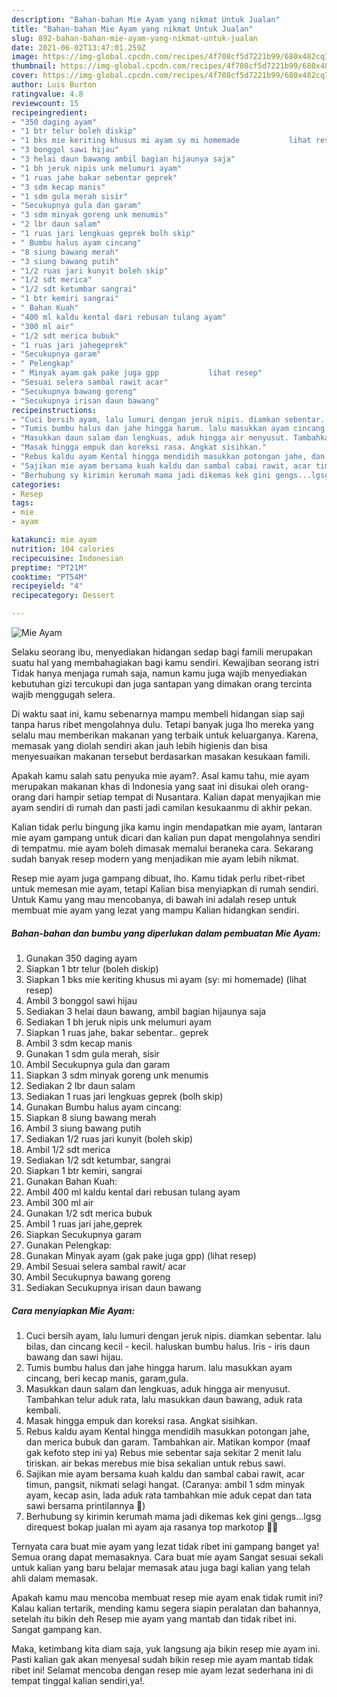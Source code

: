 ```yaml
---
description: "Bahan-bahan Mie Ayam yang nikmat Untuk Jualan"
title: "Bahan-bahan Mie Ayam yang nikmat Untuk Jualan"
slug: 892-bahan-bahan-mie-ayam-yang-nikmat-untuk-jualan
date: 2021-06-02T13:47:01.259Z
image: https://img-global.cpcdn.com/recipes/4f708cf5d7221b99/680x482cq70/mie-ayam-foto-resep-utama.jpg
thumbnail: https://img-global.cpcdn.com/recipes/4f708cf5d7221b99/680x482cq70/mie-ayam-foto-resep-utama.jpg
cover: https://img-global.cpcdn.com/recipes/4f708cf5d7221b99/680x482cq70/mie-ayam-foto-resep-utama.jpg
author: Luis Burton
ratingvalue: 4.8
reviewcount: 15
recipeingredient:
- "350 daging ayam"
- "1 btr telur boleh diskip"
- "1 bks mie keriting khusus mi ayam sy mi homemade           lihat resep"
- "3 bonggol sawi hijau"
- "3 helai daun bawang ambil bagian hijaunya saja"
- "1 bh jeruk nipis unk melumuri ayam"
- "1 ruas jahe bakar sebentar geprek"
- "3 sdm kecap manis"
- "1 sdm gula merah sisir"
- "Secukupnya gula dan garam"
- "3 sdm minyak goreng unk menumis"
- "2 lbr daun salam"
- "1 ruas jari lengkuas geprek bolh skip"
- " Bumbu halus ayam cincang"
- "8 siung bawang merah"
- "3 siung bawang putih"
- "1/2 ruas jari kunyit boleh skip"
- "1/2 sdt merica"
- "1/2 sdt ketumbar sangrai"
- "1 btr kemiri sangrai"
- " Bahan Kuah"
- "400 ml kaldu kental dari rebusan tulang ayam"
- "300 ml air"
- "1/2 sdt merica bubuk"
- "1 ruas jari jahegeprek"
- "Secukupnya garam"
- " Pelengkap"
- " Minyak ayam gak pake juga gpp           lihat resep"
- "Sesuai selera sambal rawit acar"
- "Secukupnya bawang goreng"
- "Secukupnya irisan daun bawang"
recipeinstructions:
- "Cuci bersih ayam, lalu lumuri dengan jeruk nipis. diamkan sebentar. lalu bilas, dan cincang kecil - kecil. haluskan bumbu halus. Iris - iris daun bawang dan sawi hijau."
- "Tumis bumbu halus dan jahe hingga harum. lalu masukkan ayam cincang, beri kecap manis, garam,gula."
- "Masukkan daun salam dan lengkuas, aduk hingga air menyusut. Tambahkan telur aduk rata, lalu masukkan daun bawang, aduk rata kembali."
- "Masak hingga empuk dan koreksi rasa. Angkat sisihkan."
- "Rebus kaldu ayam Kental hingga mendidih masukkan potongan jahe, dan merica bubuk dan garam. Tambahkan air. Matikan kompor (maaf gak kefoto step ini ya) Rebus mie sebentar saja sekitar 2 menit lalu tiriskan. air bekas merebus mie bisa sekalian untuk rebus sawi."
- "Sajikan mie ayam bersama kuah kaldu dan sambal cabai rawit, acar timun, pangsit, nikmati selagi hangat. (Caranya: ambil 1 sdm minyak ayam, kecap asin, lada aduk rata tambahkan mie aduk cepat dan tata sawi bersama printilannya 🤩)"
- "Berhubung sy kirimin kerumah mama jadi dikemas kek gini gengs...lgsg direquest bokap jualan mi ayam aja rasanya top markotop 👍🏼"
categories:
- Resep
tags:
- mie
- ayam

katakunci: mie ayam 
nutrition: 104 calories
recipecuisine: Indonesian
preptime: "PT21M"
cooktime: "PT54M"
recipeyield: "4"
recipecategory: Dessert

---
```



![Mie Ayam](https://img-global.cpcdn.com/recipes/4f708cf5d7221b99/680x482cq70/mie-ayam-foto-resep-utama.jpg)

Selaku seorang ibu, menyediakan hidangan sedap bagi famili merupakan suatu hal yang membahagiakan bagi kamu sendiri. Kewajiban seorang istri Tidak hanya menjaga rumah saja, namun kamu juga wajib menyediakan kebutuhan gizi tercukupi dan juga santapan yang dimakan orang tercinta wajib menggugah selera.

Di waktu  saat ini, kamu sebenarnya mampu membeli hidangan siap saji tanpa harus ribet mengolahnya dulu. Tetapi banyak juga lho mereka yang selalu mau memberikan makanan yang terbaik untuk keluarganya. Karena, memasak yang diolah sendiri akan jauh lebih higienis dan bisa menyesuaikan makanan tersebut berdasarkan masakan kesukaan famili. 



Apakah kamu salah satu penyuka mie ayam?. Asal kamu tahu, mie ayam merupakan makanan khas di Indonesia yang saat ini disukai oleh orang-orang dari hampir setiap tempat di Nusantara. Kalian dapat menyajikan mie ayam sendiri di rumah dan pasti jadi camilan kesukaanmu di akhir pekan.

Kalian tidak perlu bingung jika kamu ingin mendapatkan mie ayam, lantaran mie ayam gampang untuk dicari dan kalian pun dapat mengolahnya sendiri di tempatmu. mie ayam boleh dimasak memalui beraneka cara. Sekarang sudah banyak resep modern yang menjadikan mie ayam lebih nikmat.

Resep mie ayam juga gampang dibuat, lho. Kamu tidak perlu ribet-ribet untuk memesan mie ayam, tetapi Kalian bisa menyiapkan di rumah sendiri. Untuk Kamu yang mau mencobanya, di bawah ini adalah resep untuk membuat mie ayam yang lezat yang mampu Kalian hidangkan sendiri.

<!--inarticleads1-->

##### Bahan-bahan dan bumbu yang diperlukan dalam pembuatan Mie Ayam:

1. Gunakan 350 daging ayam
1. Siapkan 1 btr telur (boleh diskip)
1. Siapkan 1 bks mie keriting khusus mi ayam (sy: mi homemade)           (lihat resep)
1. Ambil 3 bonggol sawi hijau
1. Sediakan 3 helai daun bawang, ambil bagian hijaunya saja
1. Sediakan 1 bh jeruk nipis unk melumuri ayam
1. Siapkan 1 ruas jahe, bakar sebentar.. geprek
1. Ambil 3 sdm kecap manis
1. Gunakan 1 sdm gula merah, sisir
1. Ambil Secukupnya gula dan garam
1. Siapkan 3 sdm minyak goreng unk menumis
1. Sediakan 2 lbr daun salam
1. Sediakan 1 ruas jari lengkuas geprek (bolh skip)
1. Gunakan  Bumbu halus ayam cincang:
1. Siapkan 8 siung bawang merah
1. Ambil 3 siung bawang putih
1. Sediakan 1/2 ruas jari kunyit (boleh skip)
1. Ambil 1/2 sdt merica
1. Sediakan 1/2 sdt ketumbar, sangrai
1. Siapkan 1 btr kemiri, sangrai
1. Gunakan  Bahan Kuah:
1. Ambil 400 ml kaldu kental dari rebusan tulang ayam
1. Ambil 300 ml air
1. Gunakan 1/2 sdt merica bubuk
1. Ambil 1 ruas jari jahe,geprek
1. Siapkan Secukupnya garam
1. Gunakan  Pelengkap:
1. Gunakan  Minyak ayam (gak pake juga gpp)           (lihat resep)
1. Ambil Sesuai selera sambal rawit/ acar
1. Ambil Secukupnya bawang goreng
1. Sediakan Secukupnya irisan daun bawang




<!--inarticleads2-->

##### Cara menyiapkan Mie Ayam:

1. Cuci bersih ayam, lalu lumuri dengan jeruk nipis. diamkan sebentar. lalu bilas, dan cincang kecil - kecil. haluskan bumbu halus. Iris - iris daun bawang dan sawi hijau.
1. Tumis bumbu halus dan jahe hingga harum. lalu masukkan ayam cincang, beri kecap manis, garam,gula.
1. Masukkan daun salam dan lengkuas, aduk hingga air menyusut. Tambahkan telur aduk rata, lalu masukkan daun bawang, aduk rata kembali.
1. Masak hingga empuk dan koreksi rasa. Angkat sisihkan.
1. Rebus kaldu ayam Kental hingga mendidih masukkan potongan jahe, dan merica bubuk dan garam. Tambahkan air. Matikan kompor (maaf gak kefoto step ini ya) Rebus mie sebentar saja sekitar 2 menit lalu tiriskan. air bekas merebus mie bisa sekalian untuk rebus sawi.
1. Sajikan mie ayam bersama kuah kaldu dan sambal cabai rawit, acar timun, pangsit, nikmati selagi hangat. (Caranya: ambil 1 sdm minyak ayam, kecap asin, lada aduk rata tambahkan mie aduk cepat dan tata sawi bersama printilannya 🤩)
1. Berhubung sy kirimin kerumah mama jadi dikemas kek gini gengs...lgsg direquest bokap jualan mi ayam aja rasanya top markotop 👍🏼




Ternyata cara buat mie ayam yang lezat tidak ribet ini gampang banget ya! Semua orang dapat memasaknya. Cara buat mie ayam Sangat sesuai sekali untuk kalian yang baru belajar memasak atau juga bagi kalian yang telah ahli dalam memasak.

Apakah kamu mau mencoba membuat resep mie ayam enak tidak rumit ini? Kalau kalian tertarik, mending kamu segera siapin peralatan dan bahannya, setelah itu bikin deh Resep mie ayam yang mantab dan tidak ribet ini. Sangat gampang kan. 

Maka, ketimbang kita diam saja, yuk langsung aja bikin resep mie ayam ini. Pasti kalian gak akan menyesal sudah bikin resep mie ayam mantab tidak ribet ini! Selamat mencoba dengan resep mie ayam lezat sederhana ini di tempat tinggal kalian sendiri,ya!.

